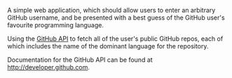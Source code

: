 A simple web application, which should allow users to enter an arbitrary GitHub username, and be presented with a best guess of the GitHub user's favourite programming language.

Using the [GitHub API](http://developer.github.com/v3/repos/#list-user-repositories) to fetch all of the user's public GitHub repos, each of which includes the name of the dominant language for the repository.

Documentation for the GitHub API can be found at http://developer.github.com.
